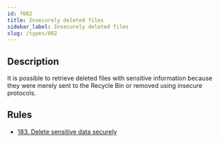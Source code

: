 ```yaml
---
id: f082
title: Insecurely deleted files
sidebar_label: Insecurely deleted files
slug: /types/082
---
```


## Description

It is possible to retrieve deleted files with sensitive information
because they were merely sent to the Recycle Bin
or removed using insecure protocols.

## Rules

- [183. Delete sensitive data securely](/criteria/data/183)
